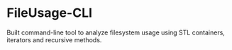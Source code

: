 # FileUsage-CLI
Built command-line tool to analyze filesystem usage using STL containers, iterators and recursive methods.
